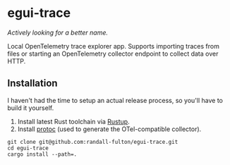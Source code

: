 # egui-trace

_Actively looking for a better name._

Local OpenTelemetry trace explorer app. Supports importing traces from files or starting an OpenTelemetry collector endpoint to collect data over HTTP.

## Installation

I haven't had the time to setup an actual release process, so you'll have to build it yourself.

1. Install latest Rust toolchain via [Rustup]().
1. Install [protoc]() (used to generate the OTel-compatible collector).

```
git clone git@github.com:randall-fulton/egui-trace.git
cd egui-trace
cargo install --path=.
```
